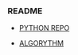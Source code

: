 ### README

- [PYTHON REPO](https://github.com/YeryunJung/TIL/tree/master/python)

- [ALGORYTHM](https://github.com/YeryunJung/TIL/tree/master/algorythm)